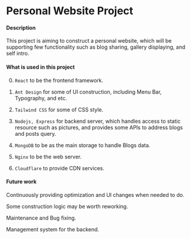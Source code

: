 # Personal Website Project



#### Description

This project is aiming to construct a personal website, which will be supporting few functionality such as blog sharing, gallery displaying, and self intro.  



#### What is used in this project

0. `React` to be the frontend framework.

1. `Ant Design` for some of UI construction, including Menu Bar, Typography, and etc.
2. `Tailwind CSS` for some of CSS style.
3. `Nodejs, Express` for backend server, which handles access to static resource such as pictures, and provides some APIs to address blogs and posts query.
4. `MongoDB` to be as the main storage to handle Blogs data.
5. `Nginx` to be the web server.
6. `Cloudflare` to provide CDN services.



#### Future work

Continuously providing optimization and UI changes when needed to do.

Some construction logic may be worth reworking.

Maintenance and Bug fixing.

Management system for the backend.

